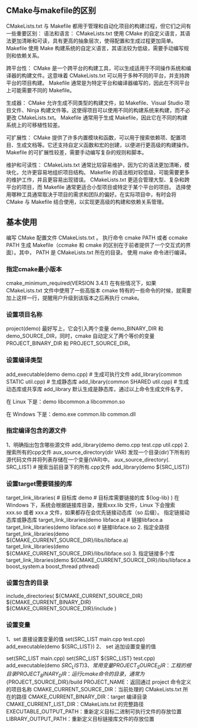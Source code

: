 ## CMake与makefile的区别
CMakeLists.txt 与 Makefile 都用于管理和自动化项目的构建过程，但它们之间有一些重要区别：
语法和语言：
CMakeLists.txt 使用 CMake 的自定义语言，其语法更加清晰和可读，具有更高的抽象层次，使得配置和生成过程更加简单。
Makefile 使用 Make 构建系统的自定义语言，其语法较为低级，需要手动编写规则和依赖关系。

跨平台性：
CMake 是一个跨平台的构建工具，可以生成适用于不同操作系统和编译器的构建文件。这意味着 CMakeLists.txt 可以用于多种不同的平台，并支持跨平台的项目构建。
Makefile 通常是为特定平台和编译器编写的，因此在不同平台上可能需要不同的 Makefile。

生成器：
CMake 允许生成不同类型的构建文件，如 Makefile、Visual Studio 项目文件、Ninja 构建文件等。这使得项目可以使用不同的构建系统来构建，而不必更改 CMakeLists.txt。
Makefile 通常用于生成 Makefile，因此它在不同的构建系统上的可移植性较差。

可扩展性：
CMake 提供了许多内置模块和函数，可以用于搜索依赖项、配置项目、生成文档等。它还支持自定义函数和宏的创建，以便进行更高级的构建操作。
Makefile 的可扩展性较差，需要手动编写复杂的规则和脚本。

维护和可读性：
CMakeLists.txt 通常比较容易维护，因为它的语法更加清晰，模块化，允许更容易地组织项目结构。
Makefile 的语法相对较低级，可能需要更多的维护工作，并且更容易出现错误。
CMakeLists.txt 更适合管理大型、复杂和跨平台的项目，而 Makefile 通常更适合小型项目或特定于某个平台的项目。
选择使用哪种工具通常取决于项目的需求和团队的偏好。在实际项目中，有时会将 CMake 与 Makefile 结合使用，以实现更高级的构建和依赖关系管理。
## 基本使用
编写 CMake 配置文件 CMakeLists.txt 。
执行命令 cmake PATH 或者 ccmake PATH 生成 Makefile（ccmake 和 cmake 的区别在于前者提供了一个交互式的界面）。其中， PATH 是 CMakeLists.txt 所在的目录。
使用 make 命令进行编译。

### 指定cmake最小版本
cmake_minimum_required(VERSION 3.4.1)
在有些情况下，如果 CMakeLists.txt 文件中使用了一些高版本 cmake 特有的一些命令的时候，就需要加上这样一行，提醒用户升级到该版本之后再执行 cmake。

### 设置项目名称
project(demo)
最好写上，它会引入两个变量 demo_BINARY_DIR 和 demo_SOURCE_DIR，同时，cmake 自动定义了两个等价的变量 PROJECT_BINARY_DIR 和 PROJECT_SOURCE_DIR。
### 设置编译类型
add_executable(demo demo.cpp) # 生成可执行文件
add_library(common STATIC util.cpp) # 生成静态库
add_library(common SHARED util.cpp) # 生成动态库或共享库
add_library 默认生成是静态库，通过以上命令生成文件名字，

在 Linux 下是：demo libcommon.a libcommon.so

在 Windows 下是：demo.exe common.lib common.dll
### 指定编译包含的源文件
1、明确指出包含哪些源文件
add_library(demo demo.cpp test.cpp util.cpp)
2. 搜索所有的cpp文件
aux_source_directory(dir VAR) 发现一个目录(dir)下所有的源代码文件并将列表存储在一个变量(VAR)中。
aux_source_directory(. SRC_LIST) # 搜索当前目录下的所有.cpp文件
add_library(demo ${SRC_LIST})
### 设置target需要链接的库
target_link_libraries( # 目标库 demo # 目标库需要链接的库 ${log-lib} )
在 Windows 下，系统会根据链接库目录，搜索xxx.lib 文件，Linux 下会搜索 xxx.so 或者 xxx.a 文件，如果都存在会优先链接动态库（so 后缀）。
指定链接动态库或静态库
target_link_libraries(demo libface.a) # 链接libface.a
target_link_libraries(demo libface.so) # 链接libface.so
2. 指定全路径
target_link_libraries(demo ${CMAKE_CURRENT_SOURCE_DIR}/libs/libface.a)
target_link_libraries(demo ${CMAKE_CURRENT_SOURCE_DIR}/libs/libface.so)
3. 指定链接多个库
target_link_libraries(demo
    ${CMAKE_CURRENT_SOURCE_DIR}/libs/libface.a
    boost_system.a
    boost_thread
    pthread)
### 设置包含的目录
include_directories(
    ${CMAKE_CURRENT_SOURCE_DIR}
    ${CMAKE_CURRENT_BINARY_DIR}
    ${CMAKE_CURRENT_SOURCE_DIR}/include
)
### 设置变量
1、set 直接设置变量的值
set(SRC_LIST main.cpp test.cpp)
add_executable(demo ${SRC_LIST})
2、 set 追加设置变量的值

set(SRC_LIST main.cpp)
set(SRC_LIST ${SRC_LIST} test.cpp)
add_executable(demo ${SRC_LIST})
3、常用变量
PROJECT_SOURCE_DIR：工程的根目录
PROJECT_BINARY_DIR：运行cmake命令的目录，通常为${PROJECT_SOURCE_DIR}/build
PROJECT_NAME：返回通过 project 命令定义的项目名称
CMAKE_CURRENT_SOURCE_DIR：当前处理的 CMakeLists.txt 所在的路径
CMAKE_CURRENT_BINARY_DIR：target 编译目录
CMAKE_CURRENT_LIST_DIR：CMakeLists.txt 的完整路径
EXECUTABLE_OUTPUT_PATH：重新定义目标二进制可执行文件的存放位置
LIBRARY_OUTPUT_PATH：重新定义目标链接库文件的存放位置